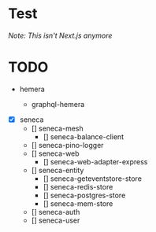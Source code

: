 # Test

_Note: This isn't Next.js anymore_

# TODO

* hemera

  * graphql-hemera

* [x] seneca
  * [] seneca-mesh
    * [] seneca-balance-client
  * [] seneca-pino-logger
  * [] seneca-web
    * [] seneca-web-adapter-express
  * [] seneca-entity
    * [] seneca-geteventstore-store
    * [] seneca-redis-store
    * [] seneca-postgres-store
    * [] seneca-mem-store
  * [] seneca-auth
  * [] seneca-user
